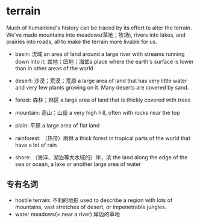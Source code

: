 # terrain

Much of humankind's history can be traced by its effort to alter the terrain. We've made mountains into meadows(草地；牧场), rivers into lakes, and prairies into roads, all to make the terrain more livable for us.



- basin: 流域 an area of land around a large river with streams running down into it; 盆地；凹地；海盆a place where the earth's surface is lower than in other areas of the world


- desert: 沙漠；荒漠；荒原 a large area of land that has very little water and very few plants growing on it. Many deserts are covered by sand.
- forest: 森林；林区 a large area of land that is thickly covered with trees
- mountain: 高山；山岳 a very high hill, often with rocks near the top
- plain: 平原 a large area of flat land
- rainforest: （热带）雨林 a thick forest in tropical parts of the world that have a lot of rain
- shore: （海洋、湖泊等大水域的）岸，滨 the land along the edge of the sea or ocean, a lake or another large area of water

## 专有名词

- hostile terrain: 不利的地形 used to describe a region with lots of mountains, vast stretches of desert, or impenetrable jungles.
- water meadows(= near a river) 岸边的草地
